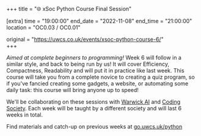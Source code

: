 +++
title = "🌐 xSoc Python Course Final Session"

[extra]
time = "19:00:00"
end_date = "2022-11-08"
end_time = "21:00:00"
location = "OC0.03 / OC0.01"

original = "https://uwcs.co.uk/events/xsoc-python-course-6/"    
+++

*Aimed at complete beginners to programming!*  Week 6 will follow in a similar style, and back to being run by us! It will cover Efficiency, Compactness, Readability and will put it in practice like last week. This course will take you from a complete novice to creating a quiz program, so if you've fancied creating some gadgets, a website, or automating some daily task: this course will bring anyone up to speed!

We'll be collaborating on these sessions with [Warwick AI](https://warwick.ai/) and [Coding Society](https://www.warwickcodingsociety.com/). Each week will be taught by a different society and will last 6 weeks in total.

Find materials and catch-up on previous weeks at [go.uwcs.uk/python](https://go.uwcs.uk/python)
